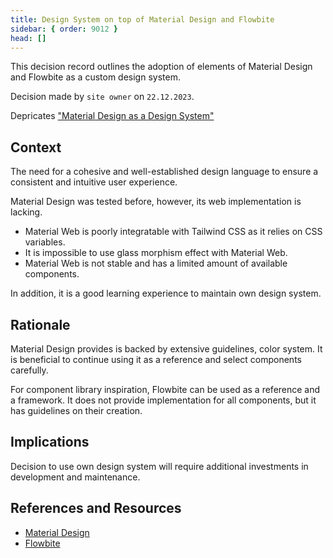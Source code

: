 ```yaml
---
title: Design System on top of Material Design and Flowbite
sidebar: { order: 9012 }
head: []
---
```


This decision record outlines the adoption of elements of Material Design and Flowbite as a custom design system.

Decision made by `site owner` on `22.12.2023`.

Depricates ["Material Design as a Design System"](../7.md)

## Context

The need for a cohesive and well-established design language to ensure a consistent and intuitive user experience.

Material Design was tested before, however, its web implementation is lacking.

- Material Web is poorly integratable with Tailwind CSS as it relies on CSS variables.
- It is impossible to use glass morphism effect with Material Web.
- Material Web is not stable and has a limited amount of available components.

In addition, it is a good learning experience to maintain own design system.

## Rationale

Material Design provides is backed by extensive guidelines, color system.
It is beneficial to continue using it as a reference and select components carefully.

For component library inspiration, Flowbite can be used as a reference and a framework.
It does not provide implementation for all components, but it has guidelines on their creation.

## Implications

Decision to use own design system will require additional investments in development and maintenance.

## References and Resources

- [Material Design](https://m3.material.io/)
- [Flowbite](https://flowbite.com/)
